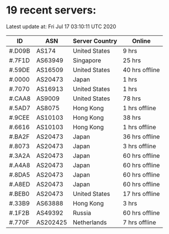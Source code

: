 # 19 recent servers:

Latest update at: Fri Jul 17 03:10:11 UTC 2020

| ID | ASN | Server Country | Online |
| -- | --- | -------------- | ------ |
| #.D09B | AS174 | United States | 9 hrs |
| #.7F1D | AS63949 | Singapore | 25 hrs |
| #.59DE | AS16509 | United States | 40 hrs offline |
| #.0000 | AS20473 | Japan | 1 hrs |
| #.7070 | AS16913 | United States | 1 hrs |
| #.CAA8 | AS9009 | United States | 78 hrs |
| #.5AD7 | AS8075 | Hong Kong | 1 hrs offline |
| #.9CEE | AS10103 | Hong Kong | 38 hrs |
| #.6616 | AS10103 | Hong Kong | 1 hrs offline |
| #.BA2F | AS20473 | Japan | 36 hrs offline |
| #.8073 | AS20473 | Japan | 3 hrs offline |
| #.3A2A | AS20473 | Japan | 60 hrs offline |
| #.A4A8 | AS20473 | Japan | 60 hrs offline |
| #.8DA5 | AS20473 | Japan | 60 hrs offline |
| #.A8ED | AS20473 | Japan | 60 hrs offline |
| #.BEB0 | AS20473 | United States | 17 hrs offline |
| #.33B9 | AS63888 | Hong Kong | 3 hrs |
| #.1F2B | AS49392 | Russia | 60 hrs offline |
| #.770F | AS202425 | Netherlands | 7 hrs offline |


